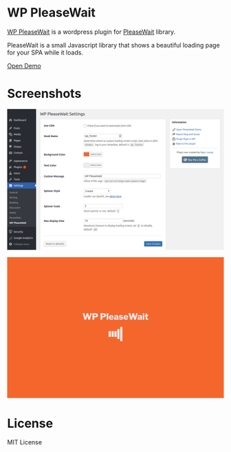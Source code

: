 # WP PleaseWait

[WP PleaseWait](https://github.com/lbngoc/wp-please-wait) is a wordpress plugin for [PleaseWait](https://pathgather.github.io/please-wait) library.

PleaseWait is a small Javascript library that shows a beautiful loading page for your SPA while it loads.

[Open Demo](https://ngoclb.com/project/wp-please-wait)

# Screenshots

![](screenshot-1.png)

![](screenshot-2.png)

# License

MIT License
